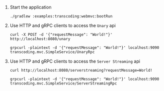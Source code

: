 1. Start the application

    ```shell
    ./gradlew :examples:transcoding:webmvc:bootRun
    ```

2. Use HTTP and gRPC clients to access the `Unary` api

    ```shell
    curl -X POST -d '{"requestMessage": "World!"}' http://localhost:8080/unary
    ```

    ```shell
    grpcurl -plaintext -d '{"requestMessage": "World!"}' localhost:9090 transcoding.mvc.SimpleService/UnaryRpc
    ```

3. Use HTTP and gRPC clients to access the `Server Streaming` api

    ```shell
    curl http://localhost:8080/serverstreaming?requestMessage=World!
    ```

    ```shell
    grpcurl -plaintext -d '{"requestMessage": "World!"}' localhost:9090 transcoding.mvc.SimpleService/ServerStreamingRpc
    ```
